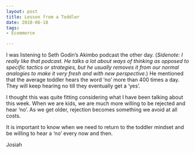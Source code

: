 ```yaml
---
layout: post
title: Lesson from a Toddler
date: 2018-06-18
tags:
- Ecommerce

---
```


I was listening to Seth Godin’s Akimbo podcast the other day. (_Sidenote: I really like that podcast. He talks a lot about ways of thinking as opposed to specific tactics or strategies, but he usually removes it from our normal analogies to make it very fresh and with new perspective_.) He mentioned that the average toddler hears the word ‘no’ more than 400 times a day. They will keep hearing no till they eventually get a ‘yes’. 

I thought this was quite fitting considering what I have been talking about this week. When we are kids, we are much more willing to be rejected and hear ‘no’. As we get older, rejection becomes something we avoid at all costs. 

It is important to know when we need to return to the toddler mindset and be willing to hear a ‘no’ every now and then. 

Josiah